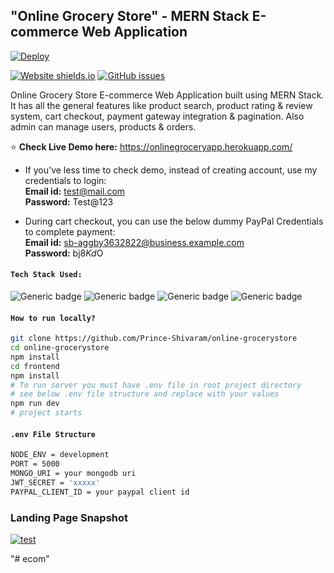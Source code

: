 ## "Online Grocery Store" - MERN Stack E-commerce Web Application

[![Deploy](https://www.herokucdn.com/deploy/button.svg)](https://onlinegroceryapp.herokuapp.com/)

[![Website shields.io](https://img.shields.io/website-up-down-green-red/http/shields.io.svg)](https://onlinegroceryapp.herokuapp.com/) [![GitHub issues](https://img.shields.io/github/issues/Prince-Shivaram/online-grocerystore.svg)](https://github.com/Prince-Shivaram/online-grocerystore/issues) 

Online Grocery Store E-commerce Web Application built using MERN Stack. It has all the general features like product search, product rating & review system, cart checkout, payment gateway integration & pagination. Also admin can manage users, products & orders.

:star: **Check Live Demo here:** https://onlinegroceryapp.herokuapp.com/


- If you've less time to check demo, instead of creating account, use my credentials to login: <br>
**Email id:** test@mail.com <br> **Password:** Test@123

- During cart checkout, you can use the below dummy PayPal Credentials to complete payment: <br>
**Email id:** sb-aggby3632822@business.example.com <br> **Password:** bj8$Kd$O

#### `Tech Stack Used:`

![Generic badge](https://img.shields.io/badge/Node.js->=14-<COLOR>.svg
) ![Generic badge](https://img.shields.io/badge/React.js->=16.8-blue.svg) ![Generic badge](https://img.shields.io/badge/MongoDB->=5-green.svg) ![Generic badge](https://img.shields.io/badge/Express.js->=4-yellow.svg)



#### `How to run locally?`

```bash
git clone https://github.com/Prince-Shivaram/online-grocerystore
cd online-grocerystore
npm install
cd frontend
npm install
# To run server you must have .env file in root project directory
# see below .env file structure and replace with your values
npm run dev
# project starts

```

#### `.env File Structure`

```bash
NODE_ENV = development
PORT = 5000
MONGO_URI = your mongodb uri
JWT_SECRET = 'xxxxx'
PAYPAL_CLIENT_ID = your paypal client id

```

### Landing Page Snapshot
[![test](https://user-images.githubusercontent.com/42378118/133815926-7bb15f35-dd8e-4fb5-b6b6-cdd2cd48bc20.png)](https://onlinegroceryapp.herokuapp.com/)
 
"# ecom" 

